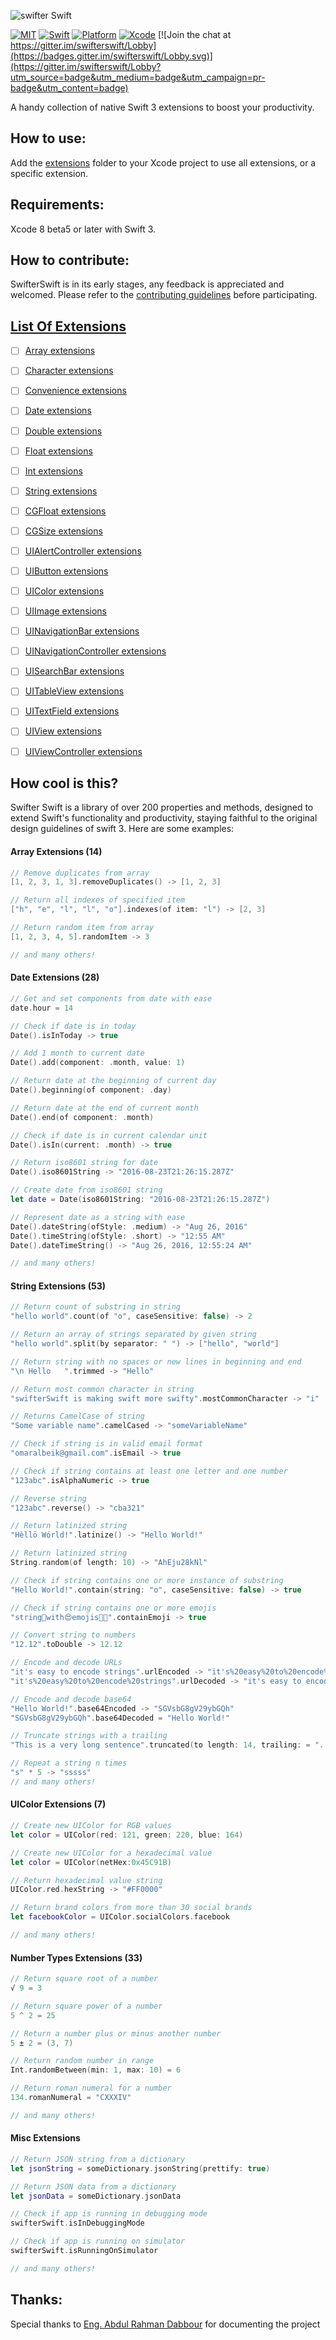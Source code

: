 <p align="left">
  <img src="https://github.com/omaralbeik/swifterSwift/blob/master/logo.png" title="swifter Swift">
</p>

[![MIT](https://img.shields.io/badge/License-MIT-red.svg)](https://opensource.org/licenses/MIT)
[![Swift](https://img.shields.io/badge/Swift-3.0-orange.svg)](https://swift.org)
[![Platform](https://img.shields.io/badge/Platform-iOS-lightgrey.svg)](https://github.com/omaralbeik/swifterSwift)
[![Xcode](https://img.shields.io/badge/Xcode-8.0%20beta6-blue.svg)](https://developer.apple.com/xcode)
[![Join the chat at https://gitter.im/swifterswift/Lobby](https://badges.gitter.im/swifterswift/Lobby.svg)](https://gitter.im/swifterswift/Lobby?utm_source=badge&utm_medium=badge&utm_campaign=pr-badge&utm_content=badge)

A handy collection of native Swift 3 extensions to boost your productivity.


## How to use:

Add the [extensions](Extensions) folder to your Xcode project to use all extensions, or a specific extension.


## Requirements:

Xcode 8 beta5 or later with Swift 3.


## How to contribute:

SwifterSwift is in its early stages, any feedback is appreciated and welcomed.
Please refer to the [contributing guidelines](CONTRIBUTING.md) before participating.


## [List Of Extensions](Documentation/ExtensionsTable.md)

- [ ] [Array extensions](Documentation/ExtensionsTable.md#array-extensions)
- [ ] [Character extensions](Documentation/ExtensionsTable.md#character-extensions)
- [ ] [Convenience extensions](Documentation/ExtensionsTable.md#convenience-extensions)
- [ ] [Date extensions](Documentation/ExtensionsTable.md#date-extensions)
- [ ] [Double extensions](Documentation/ExtensionsTable.md#double-extensions)
- [ ] [Float extensions](Documentation/ExtensionsTable.md#float-extensions)
- [ ] [Int extensions](Documentation/ExtensionsTable.md#int-extensions)
- [ ] [String extensions](Documentation/ExtensionsTable.md#string-extensions)
- [ ] [CGFloat extensions](Documentation/ExtensionsTable.md#cgfloat-extensions)
- [ ] [CGSize extensions](Documentation/ExtensionsTable.md#cgsize-extensions)
- [ ] [UIAlertController extensions](Documentation/ExtensionsTable.md#uialertcontroller-extensions)
- [ ] [UIButton extensions](Documentation/ExtensionsTable.md#uibutton-extensions)
- [ ] [UIColor extensions](Documentation/ExtensionsTable.md#uicolor-extensions)
- [ ] [UIImage extensions](Documentation/ExtensionsTable.md#uiimage-extensions)
- [ ] [UINavigationBar extensions](Documentation/ExtensionsTable.md#uinavigationbar-extensions)
- [ ] [UINavigationController extensions](Documentation/ExtensionsTable.md#uinavigationcontroller-extensions)
- [ ] [UISearchBar extensions](Documentation/ExtensionsTable.md#uisearchbar-extensions)
- [ ] [UITableView extensions](Documentation/ExtensionsTable.md#uitableview-extensions)
- [ ] [UITextField extensions](Documentation/ExtensionsTable.md#uitextfield-extensions)
- [ ] [UIView extensions](Documentation/ExtensionsTable.md#uiview-extensions)
- [ ] [UIViewController extensions](Documentation/ExtensionsTable.md#uiviewcontroller-extensions)


## How cool is this?

Swifter Swift is a library of over 200 properties and methods, designed to extend Swift's functionality and productivity, staying faithful to the original design guidelines of swift 3.
Here are some examples:

#### Array Extensions (14)
```swift
// Remove duplicates from array
[1, 2, 3, 1, 3].removeDuplicates() -> [1, 2, 3]

// Return all indexes of specified item
["h", "e", "l", "l", "o"].indexes(of item: "l") -> [2, 3]

// Return random item from array
[1, 2, 3, 4, 5].randomItem -> 3

// and many others!
```


#### Date Extensions (28)
```swift
// Get and set components from date with ease
date.hour = 14

// Check if date is in today
Date().isInToday -> true

// Add 1 month to current date
Date().add(component: .month, value: 1)

// Return date at the beginning of current day
Date().beginning(of component: .day)

// Return date at the end of current month
Date().end(of component: .month)

// Check if date is in current calendar unit
Date().isIn(current: .month) -> true

// Return iso8601 string for date
Date().iso8601String -> "2016-08-23T21:26:15.287Z"

// Create date from iso8601 string
let date = Date(iso8601String: "2016-08-23T21:26:15.287Z")

// Represent date as a string with ease
Date().dateString(ofStyle: .medium) -> "Aug 26, 2016"
Date().timeString(ofStyle: .short) -> "12:55 AM"
Date().dateTimeString() -> "Aug 26, 2016, 12:55:24 AM"

// and many others!
```


#### String Extensions (53)
```swift
// Return count of substring in string
"hello world".count(of "o", caseSensitive: false) -> 2

// Return an array of strings separated by given string
"hello world".split(by separator: " ") -> ["hello", "world"]

// Return string with no spaces or new lines in beginning and end
"\n Hello   ".trimmed -> "Hello"

// Return most common character in string
"swifterSwift is making swift more swifty".mostCommonCharacter -> "i"

// Returns CamelCase of string
"Some variable name".camelCased -> "someVariableName"

// Check if string is in valid email format
"omaralbeik@gmail.com".isEmail -> true

// Check if string contains at least one letter and one number
"123abc".isAlphaNumeric -> true

// Reverse string
"123abc".reverse() -> "cba321"

// Return latinized string
"Hèllö Wórld!".latinize() -> "Hello World!"

// Return latinized string
String.random(of length: 10) -> "AhEju28kNl"

// Check if string contains one or more instance of substring
"Hello World!".contain(string: "o", caseSensitive: false) -> true

// Check if string contains one or more emojis
"string👨‍with😍emojis✊🏿".containEmoji -> true

// Convert string to numbers
"12.12".toDouble -> 12.12

// Encode and decode URLs
"it's easy to encode strings".urlEncoded -> "it's%20easy%20to%20encode%20strings"
"it's%20easy%20to%20encode%20strings".urlDecoded -> "it's easy to encode strings"

// Encode and decode base64
"Hello World!".base64Encoded -> "SGVsbG8gV29ybGQh"
"SGVsbG8gV29ybGQh".base64Decoded = "Hello World!"

// Truncate strings with a trailing
"This is a very long sentence".truncated(to length: 14, trailing: = "...") -> "This is a very..."

// Repeat a string n times
"s" * 5 -> "sssss"
// and many others!
```


#### UIColor Extensions (7)
```swift
// Create new UIColor for RGB values
let color = UIColor(red: 121, green: 220, blue: 164)

// Create new UIColor for a hexadecimal value
let color = UIColor(netHex:0x45C91B)

// Return hexadecimal value string
UIColor.red.hexString -> "#FF0000"

// Return brand colors from more than 30 social brands
let facebookColor = UIColor.socialColors.facebook

// and many others!
```


#### Number Types Extensions (33)
```swift
// Return square root of a number
√ 9 = 3

// Return square power of a number
5 ^ 2 = 25

// Return a number plus or minus another number
5 ± 2 = (3, 7)

// Return random number in range
Int.randomBetween(min: 1, max: 10) = 6

// Return roman numeral for a number
134.romanNumeral = "CXXXIV"

// and many others!
```


#### Misc Extensions
```swift
// Return JSON string from a dictionary
let jsonString = someDictionary.jsonString(prettify: true)

// Return JSON data from a dictionary
let jsonData = someDictionary.jsonData

// Check if app is running in debugging mode
swifterSwift.isInDebuggingMode

// Check if app is running on simulator
swifterSwift.isRunningOnSimulator

// and many others!
```


## Thanks:
Special thanks to [Eng. Abdul Rahman Dabbour](https://github.com/thedabbour) for documenting the project
